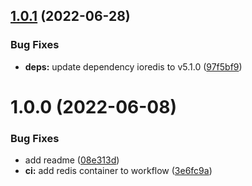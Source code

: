 ## [1.0.1](https://github.com/mammutmedia/ioredis-parse-adapter/compare/1.0.0...1.0.1) (2022-06-28)


### Bug Fixes

* **deps:** update dependency ioredis to v5.1.0 ([97f5bf9](https://github.com/mammutmedia/ioredis-parse-adapter/commit/97f5bf9240d53e10007b03bc033cee3e28fd2dff))

# 1.0.0 (2022-06-08)


### Bug Fixes

* add readme ([08e313d](https://github.com/mammutmedia/ioredis-parse-adapter/commit/08e313d518b05504f484c2a965ec7caf8f5a32e1))
* **ci:** add redis container to workflow ([3e6fc9a](https://github.com/mammutmedia/ioredis-parse-adapter/commit/3e6fc9a9ec44199c6223530026e165448568d1be))
